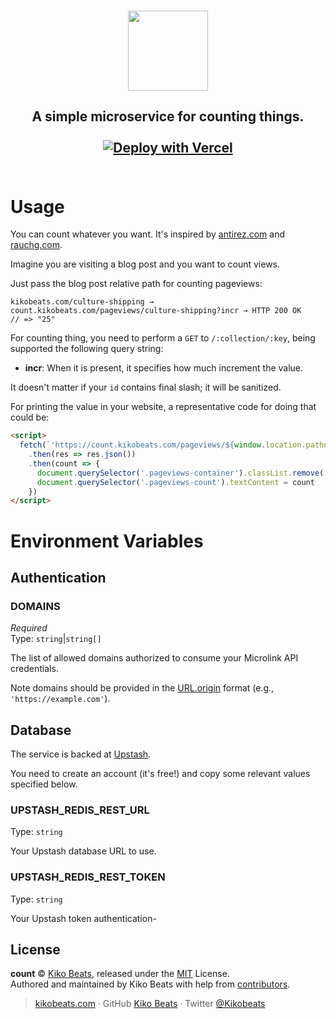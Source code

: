 <p align="center">
  <br />
  <img src="https://emojipedia-api.vercel.app/?emoji=%F0%9F%92%AF" height="128">
<h2 align="center"> A simple microservice for counting things. <br />
  <br />
  <a href="https://vercel.com/new/clone?repository-url=https%3A%2F%2Fgithub.com%2FKikobeats%2Fcount">
    <img src="https://vercel.com/button" alt="Deploy with Vercel" />
  </a>
  <br />
  <br />
</h2>
</p>

# Usage

You can count whatever you want. It's inspired by [antirez.com](http://antirez.com) and [rauchg.com](https://rauchg.com/).

Imagine you are visiting a blog post and you want to count views.

Just pass the blog post relative path for counting pageviews:

```
kikobeats.com/culture-shipping → count.kikobeats.com/pageviews/culture-shipping?incr → HTTP 200 OK
// => "25"
```

For counting thing, you need to perform a `GET` to `/:collection/:key`, being supported the following query string:

- **incr**: When it is present, it specifies how much increment the value.

It doesn't matter if your `id` contains final slash; it will be sanitized.

For printing the value in your website, a representative code for doing that could be:

```html
<script>
  fetch(`'https://count.kikobeats.com/pageviews/${window.location.pathname}?incr`)
    .then(res => res.json())
    .then(count => {
      document.querySelector('.pageviews-container').classList.remove('display-none')
      document.querySelector('.pageviews-count').textContent = count
    })
</script>
```

# Environment Variables

## Authentication

### DOMAINS

*Required*</br>
Type: `string`|`string[]`

The list of allowed domains authorized to consume your Microlink API credentials.

Note domains should be provided in the [URL.origin](https://developer.mozilla.org/en-US/docs/Web/API/URL/origin) format (e.g., `'https://example.com'`).

## Database

The service is backed at [Upstash](https://upstash.com).

You need to create an account (it's free!) and copy some relevant values specified below.

### UPSTASH_REDIS_REST_URL

Type: `string`

Your Upstash database URL to use.

### UPSTASH_REDIS_REST_TOKEN

Type: `string`

Your Upstash token authentication-

## License

**count** © [Kiko Beats](https://kikobeats.com), released under the [MIT](https://github.com/Kikobeats/count/blob/master/LICENSE.md) License.<br>
Authored and maintained by Kiko Beats with help from [contributors](https://github.com/Kikobeats/count/contributors).

> [kikobeats.com](https://kikobeats.com) · GitHub [Kiko Beats](https://github.com/Kikobeats) · Twitter [@Kikobeats](https://twitter.com/Kikobeats)
